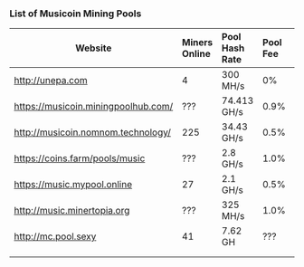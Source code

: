 ### 		List of Musicoin Mining Pools



| Website                             | Miners Online | Pool Hash Rate | Pool Fee |      |
| ----------------------------------- | :------------ | :------------- | :------- | :--: |
| http://unepa.com                    | 4             | 300 MH/s       | 0%       |      |
| https://musicoin.miningpoolhub.com/ | ???           | 74.413 GH/s    | 0.9%     |      |
| http://musicoin.nomnom.technology/  | 225           | 34.43 GH/s     | 0.5%     |      |
| https://coins.farm/pools/music      | ???           | 2.8 GH/s       | 1.0%     |      |
| https://music.mypool.online         | 27            | 2.1 GH/s       | 0.5%     |      |
| http://music.minertopia.org         | ???           | 325 MH/s       | 1.0%     |      |
| http://mc.pool.sexy                 | 41            | 7.62 GH        | ???      |      |
|                                     |               |                |          |      |
|                                     |               |                |          |      |

